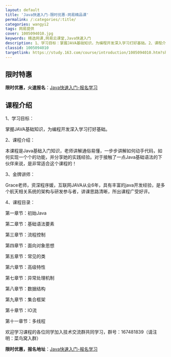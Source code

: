 ```yaml
---
layout: default
title: 'Java快速入门-限时优惠-网易精品课'
permalink: /:categories/:title/
categories: wangyi2
tags: 网易提供
cover: 1005094010.jpg
keywords: 精选网课,网易云课堂,Java快速入门
description: 1、学习目标：掌握JAVA基础知识，为编程开发深入学习打好基础。2、课程介绍：本课程是Java基础入门知识，老师讲解通俗
classid: 1005094010
targetlink: https://study.163.com/course/introduction/1005094010.htm?share=1&shareId=1025206652&utm_campaign=share&utm_medium=iphoneShare&utm_source=&utm_u=1025206652
---
```


## 限时特惠

**限时优惠，火速报名**：[Java快速入门-报名学习](https://study.163.com/course/introduction/1005094010.htm?share=1&shareId=1025206652&utm_campaign=share&utm_medium=iphoneShare&utm_source=&utm_u=1025206652)

## 课程介绍

1、学习目标：

   掌握JAVA基础知识，为编程开发深入学习打好基础。



2、课程介绍：

   本课程是Java基础入门知识，老师讲解通俗易懂，一步步讲解如何动手代码，如何实现一个个的功能，并分享她的实践经验。对于接触了一点Java基础语法的下伙伴来说，是非常适合这个课程的！



3、金牌讲师：

  Grace老师，资深程序媛，互联网JAVA从业6年，具有丰富的java开发经验，是多个航天相关系统的架构与研发参与者，讲课思路清晰，所出课程广受好评。



4、课程目录： 

第一章节：初始Java

第二章节：基础语法要素

第三章节：流程控制

第四章节：面向对象思想

第五章节：常见的类

第六章节：高级特性

第七章节：异常处理机制

第八章节：数据结构

第九章节：集合框架

第十章节：IO流

第十一章节：多线程



欢迎学习课程的各位同学加入技术交流群共同学习，群号：167481839（请注明：菜鸟窝入群）

**限时优惠，报名地址**：[Java快速入门-报名学习](https://study.163.com/course/introduction/1005094010.htm?share=1&shareId=1025206652&utm_campaign=share&utm_medium=iphoneShare&utm_source=&utm_u=1025206652)


